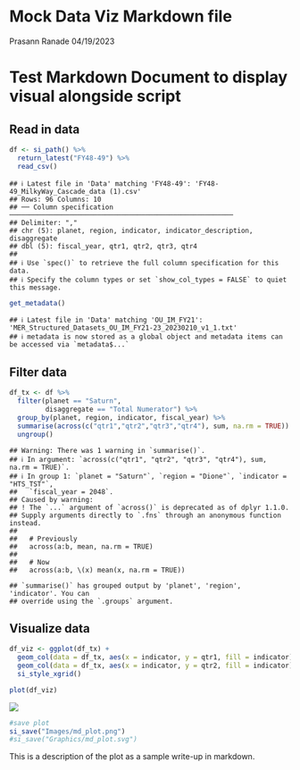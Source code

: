 Mock Data Viz Markdown file
================
Prasann Ranade
04/19/2023

# Test Markdown Document to display visual alongside script

## Read in data

``` r
df <- si_path() %>% 
  return_latest("FY48-49") %>% 
  read_csv()  
```

    ## ℹ Latest file in 'Data' matching 'FY48-49': 'FY48-49_MilkyWay_Cascade_data (1).csv'
    ## Rows: 96 Columns: 10
    ## ── Column specification ────────────────────────────────────────────────────────
    ## Delimiter: ","
    ## chr (5): planet, region, indicator, indicator_description, disaggregate
    ## dbl (5): fiscal_year, qtr1, qtr2, qtr3, qtr4
    ## 
    ## ℹ Use `spec()` to retrieve the full column specification for this data.
    ## ℹ Specify the column types or set `show_col_types = FALSE` to quiet this message.

``` r
get_metadata()
```

    ## ℹ Latest file in 'Data' matching 'OU_IM_FY21': 'MER_Structured_Datasets_OU_IM_FY21-23_20230210_v1_1.txt'
    ## ℹ metadata is now stored as a global object and metadata items can be accessed via `metadata$...`

## Filter data

``` r
df_tx <- df %>%
  filter(planet == "Saturn",
         disaggregate == "Total Numerator") %>% 
  group_by(planet, region, indicator, fiscal_year) %>% 
  summarise(across(c("qtr1","qtr2","qtr3","qtr4"), sum, na.rm = TRUE)) %>%
  ungroup()
```

    ## Warning: There was 1 warning in `summarise()`.
    ## ℹ In argument: `across(c("qtr1", "qtr2", "qtr3", "qtr4"), sum, na.rm = TRUE)`.
    ## ℹ In group 1: `planet = "Saturn"`, `region = "Dione"`, `indicator = "HTS_TST"`,
    ##   `fiscal_year = 2048`.
    ## Caused by warning:
    ## ! The `...` argument of `across()` is deprecated as of dplyr 1.1.0.
    ## Supply arguments directly to `.fns` through an anonymous function instead.
    ## 
    ##   # Previously
    ##   across(a:b, mean, na.rm = TRUE)
    ## 
    ##   # Now
    ##   across(a:b, \(x) mean(x, na.rm = TRUE))

    ## `summarise()` has grouped output by 'planet', 'region', 'indicator'. You can
    ## override using the `.groups` argument.

## Visualize data

``` r
df_viz <- ggplot(df_tx) +
  geom_col(data = df_tx, aes(x = indicator, y = qtr1, fill = indicator)) +
  geom_col(data = df_tx, aes(x = indicator, y = qtr2, fill = indicator)) +
  si_style_xgrid()

plot(df_viz)
```

![](mock_md_files/figure-gfm/unnamed-chunk-3-1.png)<!-- -->

``` r
#save plot
si_save("Images/md_plot.png")
#si_save("Graphics/md_plot.svg")
```

This is a description of the plot as a sample write-up in markdown.
